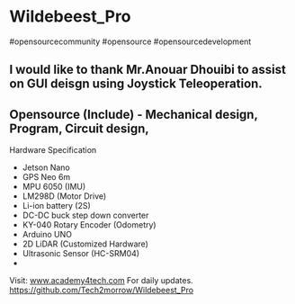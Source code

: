 # Wildebeest_Pro

#opensourcecommunity #opensource #opensourcedevelopment

I would like to thank Mr.Anouar Dhouibi to assist on GUI deisgn using Joystick Teleoperation.
---------------------------------------------------------------------------------------------
Opensource (Include) - Mechanical design, Program, Circuit design,
---------------------------------------------------------------------------------------------
Hardware Specification
- Jetson Nano
- GPS Neo 6m
- MPU 6050 (IMU)
- LM298D (Motor Drive)
- Li-ion battery (2S)
- DC-DC buck step down converter
- KY-040 Rotary Encoder (Odometry)
- Arduino UNO
- 2D LiDAR (Customized Hardware)
- Ultrasonic Sensor (HC-SRM04)
- 
Visit: www.academy4tech.com
For daily updates.
https://github.com/Tech2morrow/Wildebeest_Pro
